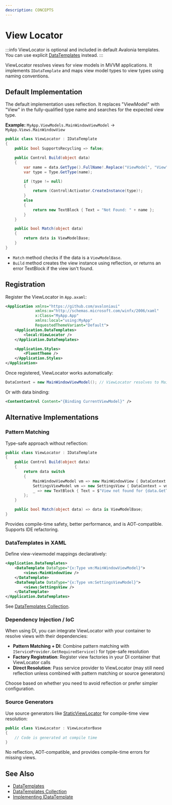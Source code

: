 ```yaml
---
description: CONCEPTS
---
```


# View Locator

:::info
ViewLocator is optional and included in default Avalonia templates. You can use explicit [DataTemplates](templates/data-templates-collection.md) instead.
:::

ViewLocator resolves views for view models in MVVM applications. It implements `IDataTemplate` and maps view model types to view types using naming conventions.

## Default Implementation

The default implementation uses reflection. It replaces "ViewModel" with "View" in the fully-qualified type name and searches for the expected view type.

**Example:** `MyApp.ViewModels.MainWindowViewModel` → `MyApp.Views.MainWindowView`

```cs
public class ViewLocator : IDataTemplate
{
    public bool SupportsRecycling => false;

    public Control Build(object data)
    {
        var name = data.GetType().FullName!.Replace("ViewModel", "View");
        var type = Type.GetType(name);

        if (type != null)
        {
            return (Control)Activator.CreateInstance(type)!;
        }
        else
        {
            return new TextBlock { Text = "Not Found: " + name };
        }
    }

    public bool Match(object data)
    {
        return data is ViewModelBase;
    }
}
```

- `Match` method checks if the data is a `ViewModelBase`.
- `Build` method creates the view instance using reflection, or returns an error TextBlock if the view isn't found.

## Registration

Register the ViewLocator in `App.axaml`:

```xml
<Application xmlns="https://github.com/avaloniaui"
             xmlns:x="http://schemas.microsoft.com/winfx/2006/xaml"
             x:Class="MyApp.App"
             xmlns:local="using:MyApp"
             RequestedThemeVariant="Default">
    <Application.DataTemplates>
        <local:ViewLocator />
    </Application.DataTemplates>

    <Application.Styles>
        <FluentTheme />
    </Application.Styles>
</Application>
```

Once registered, ViewLocator works automatically:

```csharp
DataContext = new MainWindowViewModel(); // ViewLocator resolves to MainWindowView
```

Or with data binding:

```xml
<ContentControl Content="{Binding CurrentViewModel}" />
```

## Alternative Implementations

### Pattern Matching

Type-safe approach without reflection:

```csharp
public class ViewLocator : IDataTemplate
{
    public Control Build(object data)
    {
        return data switch
        {
            MainWindowViewModel vm => new MainWindowView { DataContext = vm },
            SettingsViewModel vm => new SettingsView { DataContext = vm },
            _ => new TextBlock { Text = $"View not found for {data.GetType().Name}" }
        };
    }

    public bool Match(object data) => data is ViewModelBase;
}
```

Provides compile-time safety, better performance, and is AOT-compatible. Supports IDE refactoring.

### DataTemplates in XAML

Define view-viewmodel mappings declaratively:

```xml
<Application.DataTemplates>
    <DataTemplate DataType="{x:Type vm:MainWindowViewModel}">
        <views:MainWindowView />
    </DataTemplate>
    <DataTemplate DataType="{x:Type vm:SettingsViewModel}">
        <views:SettingsView />
    </DataTemplate>
</Application.DataTemplates>
```

See [DataTemplates Collection](templates/data-templates-collection.md).

### Dependency Injection / IoC

When using DI, you can integrate ViewLocator with your container to resolve views with their dependencies:

- **Pattern Matching + DI**: Combine pattern matching with `IServiceProvider.GetRequiredService()` for type-safe resolution
- **Factory Registration**: Register view factories in your DI container that ViewLocator calls
- **Direct Resolution**: Pass service provider to ViewLocator (may still need reflection unless combined with pattern matching or source generators)

Choose based on whether you need to avoid reflection or prefer simpler configuration.

### Source Generators

Use source generators like [StaticViewLocator](https://github.com/wieslawsoltes/StaticViewLocator) for compile-time view resolution:

```csharp
public class ViewLocator : ViewLocatorBase
{
    // Code is generated at compile time
}
```

No reflection, AOT-compatible, and provides compile-time errors for missing views.

## See Also

- [DataTemplates](templates/data-templates.md)
- [DataTemplates Collection](templates/data-templates-collection.md)
- [Implementing IDataTemplate](templates/implement-idatatemplate.md)
